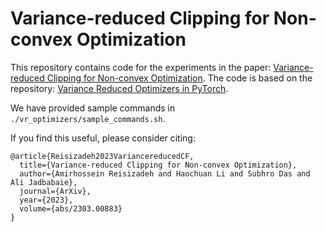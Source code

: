 # Variance-reduced Clipping for Non-convex Optimization
This repository contains code for the experiments in the paper: [Variance-reduced Clipping for Non-convex Optimization](https://arxiv.org/abs/2303.00883). The code is based on the repository: [Variance Reduced Optimizers in PyTorch](https://github.com/SamuelHorvath/Variance_Reduced_Optimizers_Pytorch). 

We have provided sample commands in `./vr_optimizers/sample_commands.sh`.

If you find this useful, please consider citing:
```
@article{Reisizadeh2023VariancereducedCF,
  title={Variance-reduced Clipping for Non-convex Optimization},
  author={Amirhossein Reisizadeh and Haochuan Li and Subhro Das and Ali Jadbabaie},
  journal={ArXiv},
  year={2023},
  volume={abs/2303.00883}
}
```



